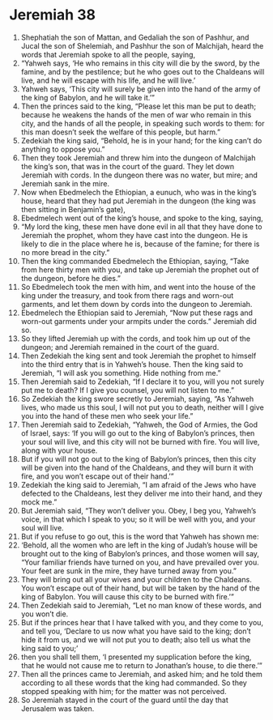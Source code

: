 ﻿
# Jeremiah 38
1. Shephatiah the son of Mattan, and Gedaliah the son of Pashhur, and Jucal the son of Shelemiah, and Pashhur the son of Malchijah, heard the words that Jeremiah spoke to all the people, saying, 
2. “Yahweh says, ‘He who remains in this city will die by the sword, by the famine, and by the pestilence; but he who goes out to the Chaldeans will live, and he will escape with his life, and he will live.’ 
3. Yahweh says, ‘This city will surely be given into the hand of the army of the king of Babylon, and he will take it.’” 
4. Then the princes said to the king, “Please let this man be put to death; because he weakens the hands of the men of war who remain in this city, and the hands of all the people, in speaking such words to them: for this man doesn’t seek the welfare of this people, but harm.” 
5. Zedekiah the king said, “Behold, he is in your hand; for the king can’t do anything to oppose you.” 
6. Then they took Jeremiah and threw him into the dungeon of Malchijah the king’s son, that was in the court of the guard. They let down Jeremiah with cords. In the dungeon there was no water, but mire; and Jeremiah sank in the mire. 
7. Now when Ebedmelech the Ethiopian, a eunuch, who was in the king’s house, heard that they had put Jeremiah in the dungeon (the king was then sitting in Benjamin’s gate), 
8. Ebedmelech went out of the king’s house, and spoke to the king, saying, 
9. “My lord the king, these men have done evil in all that they have done to Jeremiah the prophet, whom they have cast into the dungeon. He is likely to die in the place where he is, because of the famine; for there is no more bread in the city.” 
10. Then the king commanded Ebedmelech the Ethiopian, saying, “Take from here thirty men with you, and take up Jeremiah the prophet out of the dungeon, before he dies.” 
11. So Ebedmelech took the men with him, and went into the house of the king under the treasury, and took from there rags and worn-out garments, and let them down by cords into the dungeon to Jeremiah. 
12. Ebedmelech the Ethiopian said to Jeremiah, “Now put these rags and worn-out garments under your armpits under the cords.” Jeremiah did so. 
13. So they lifted Jeremiah up with the cords, and took him up out of the dungeon; and Jeremiah remained in the court of the guard. 
14. Then Zedekiah the king sent and took Jeremiah the prophet to himself into the third entry that is in Yahweh’s house. Then the king said to Jeremiah, “I will ask you something. Hide nothing from me.” 
15. Then Jeremiah said to Zedekiah, “If I declare it to you, will you not surely put me to death? If I give you counsel, you will not listen to me.” 
16. So Zedekiah the king swore secretly to Jeremiah, saying, “As Yahweh lives, who made us this soul, I will not put you to death, neither will I give you into the hand of these men who seek your life.” 
17. Then Jeremiah said to Zedekiah, “Yahweh, the God of Armies, the God of Israel, says: ‘If you will go out to the king of Babylon’s princes, then your soul will live, and this city will not be burned with fire. You will live, along with your house. 
18. But if you will not go out to the king of Babylon’s princes, then this city will be given into the hand of the Chaldeans, and they will burn it with fire, and you won’t escape out of their hand.’” 
19. Zedekiah the king said to Jeremiah, “I am afraid of the Jews who have defected to the Chaldeans, lest they deliver me into their hand, and they mock me.” 
20. But Jeremiah said, “They won’t deliver you. Obey, I beg you, Yahweh’s voice, in that which I speak to you; so it will be well with you, and your soul will live. 
21. But if you refuse to go out, this is the word that Yahweh has shown me: 
22. ‘Behold, all the women who are left in the king of Judah’s house will be brought out to the king of Babylon’s princes, and those women will say, “Your familiar friends have turned on you, and have prevailed over you. Your feet are sunk in the mire, they have turned away from you.” 
23. They will bring out all your wives and your children to the Chaldeans. You won’t escape out of their hand, but will be taken by the hand of the king of Babylon. You will cause this city to be burned with fire.’” 
24. Then Zedekiah said to Jeremiah, “Let no man know of these words, and you won’t die. 
25. But if the princes hear that I have talked with you, and they come to you, and tell you, ‘Declare to us now what you have said to the king; don’t hide it from us, and we will not put you to death; also tell us what the king said to you;’ 
26. then you shall tell them, ‘I presented my supplication before the king, that he would not cause me to return to Jonathan’s house, to die there.’” 
27. Then all the princes came to Jeremiah, and asked him; and he told them according to all these words that the king had commanded. So they stopped speaking with him; for the matter was not perceived. 
28. So Jeremiah stayed in the court of the guard until the day that Jerusalem was taken. 
